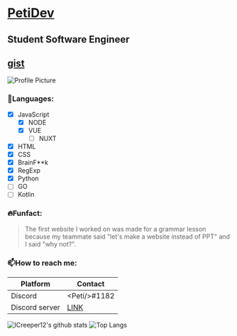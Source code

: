 # [**PetiDev**](https://petidev.github.io/PetiDevSite/)
## Student Software Engineer
[gist](https://gist.github.com/PetiDev)
---
![Profile Picture]( https://github.com/PetiDev.png?size=150) 
### **📜Languages:**
- [x] JavaScript
   - [x] NODE
   - [x] VUE
      - [ ] NUXT
- [x] HTML
- [x] CSS
- [x] BrainF**k
- [x] RegExp
- [x] Python
- [ ] GO
- [ ] Kotlin

### **🔥Funfact:**
> The first website I worked on was made for a grammar lesson because my teammate said "let's make a website instead of PPT" and I said "why not?". 

### **📫How to reach me:**
| Platform | Contact |
| - | - | 
| Discord | &#60;Peti/&#62;#1182 |
| Discord server | [LINK](https://discord.gg/8x9CHneNAK) |

![ICreeper12's github stats](https://github-readme-stats.vercel.app/api?username=PetiDev&show_icons=true&theme=tokyonight)
![Top Langs](https://github-readme-stats.vercel.app/api/top-langs/?username=PetiDev&theme=dark) 
